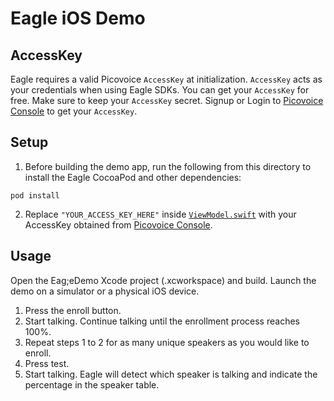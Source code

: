 # Eagle iOS Demo

## AccessKey

Eagle requires a valid Picovoice `AccessKey` at initialization. `AccessKey` acts as your credentials when using Eagle SDKs.
You can get your `AccessKey` for free. Make sure to keep your `AccessKey` secret.
Signup or Login to [Picovoice Console](https://console.picovoice.ai/) to get your `AccessKey`.

## Setup

1. Before building the demo app, run the following from this directory to install the Eagle CocoaPod and other dependencies:
```console
pod install
```

2. Replace `"YOUR_ACCESS_KEY_HERE"` inside [`ViewModel.swift`](EagleDemo/EagleDemo/ViewModel.swift) with
your AccessKey obtained from [Picovoice Console](https://console.picovoice.ai/).

## Usage
Open the Eag;eDemo Xcode project (.xcworkspace) and build. Launch the demo on a simulator or a physical iOS device.

1. Press the enroll button.
2. Start talking. Continue talking until the enrollment process reaches 100%.
3. Repeat steps 1 to 2 for as many unique speakers as you would like to enroll.
4. Press test.
5. Start talking. Eagle will detect which speaker is talking and indicate the percentage in the speaker table.
